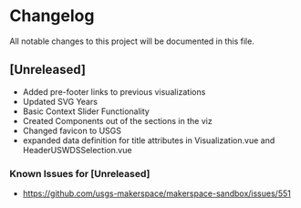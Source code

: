 # Changelog
All notable changes to this project will be documented in this file.

## [Unreleased]
- Added pre-footer links to previous visualizations
- Updated SVG Years
- Basic Context Slider Functionality
- Created Components out of the sections in the viz
- Changed favicon to USGS
- expanded data definition for title attributes in Visualization.vue and HeaderUSWDSSelection.vue

### Known Issues for [Unreleased]
- https://github.com/usgs-makerspace/makerspace-sandbox/issues/551 
